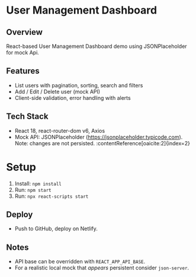 # User Management Dashboard

## Overview
React-based User Management Dashboard demo using JSONPlaceholder for mock Api.

## Features
- List users with pagination, sorting, search and filters
- Add / Edit / Delete user (mock API)
- Client-side validation, error handling with alerts

## Tech Stack
- React 18, react-router-dom v6, Axios
- Mock API: JSONPlaceholder (https://jsonplaceholder.typicode.com). Note: changes are not persisted. :contentReference[oaicite:2]{index=2}

# Setup
1. Install: `npm install`
2. Run: `npm start`
3. Run: `npx react-scripts start`

## Deploy
- Push to GitHub, deploy on Netlify.

## Notes
- API base can be overridden with `REACT_APP_API_BASE`.
- For a realistic local mock that *appears* persistent consider `json-server`.
